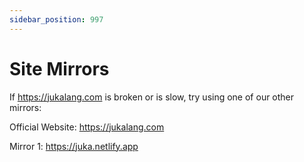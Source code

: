 ```yaml
---
sidebar_position: 997
---
```


# Site Mirrors

If https://jukalang.com is broken or is slow,
try using one of our other mirrors:

Official Website: https://jukalang.com

Mirror 1: https://juka.netlify.app
